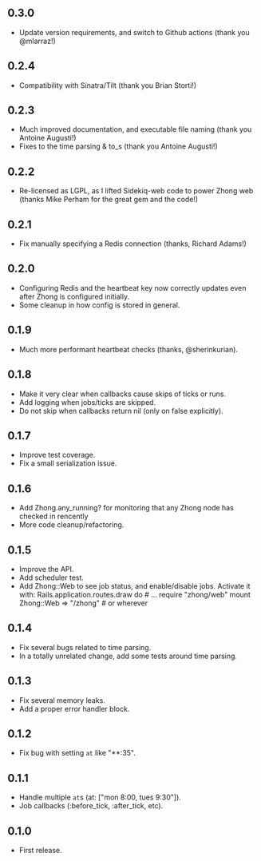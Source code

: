 ## 0.3.0

- Update version requirements, and switch to Github actions (thank you @mlarraz!)

## 0.2.4

- Compatibility with Sinatra/Tilt (thank you Brian Storti!)

## 0.2.3

- Much improved documentation, and executable file naming (thank you Antoine Augusti!)
- Fixes to the time parsing & to_s (thank you Antoine Augusti!)

## 0.2.2

- Re-licensed as LGPL, as I lifted Sidekiq-web code to power Zhong web (thanks Mike Perham for the great gem and the code!)

## 0.2.1

- Fix manually specifying a Redis connection (thanks, Richard Adams!)

## 0.2.0

- Configuring Redis and the heartbeat key now correctly updates even after Zhong is configured initially.
- Some cleanup in how config is stored in general.

## 0.1.9

- Much more performant heartbeat checks (thanks, @sherinkurian).

## 0.1.8

- Make it very clear when callbacks cause skips of ticks or runs.
- Add logging when jobs/ticks are skipped.
- Do not skip when callbacks return nil (only on false explicitly).

## 0.1.7

- Improve test coverage.
- Fix a small serialization issue.

## 0.1.6

- Add Zhong.any_running? for monitoring that any Zhong node has checked in rencently
- More code cleanup/refactoring.

## 0.1.5

- Improve the API.
- Add scheduler test.
- Add Zhong::Web to see job status, and enable/disable jobs. Activate it with:
    Rails.application.routes.draw do
      # ...
      require "zhong/web"
      mount Zhong::Web => "/zhong" # or wherever

## 0.1.4

- Fix several bugs related to time parsing.
- In a totally unrelated change, add some tests around time parsing.

## 0.1.3

- Fix several memory leaks.
- Add a proper error handler block.

## 0.1.2

- Fix bug with setting `at` like "**:35".

## 0.1.1

- Handle multiple `at`s (at: ["mon 8:00, tues 9:30"]).
- Job callbacks (:before_tick, :after_tick, etc).

## 0.1.0

- First release.

